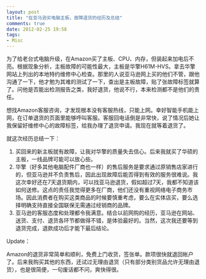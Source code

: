 ```yaml
---
layout: post
title: "在亚马逊买电脑主板，故障退货的经历及总结"
comments: true
date: 2012-02-25 19:58
tags:
- Misc
---
```

为了给老台式电脑升级，在Amazon买了主板、CPU、内存，但装起来加电后不亮。根据现象分析，主板故障的可能性最大，主板是华擎H61M-HVS。拿去华擎网站上列出的本地特约维修中心检查。那里的人说亚马逊网上买的他们不管，跟他沟通了一下，他才勉为其难的测试了一下，查出是主板故障，贴了张故障标签就算了。问他是否能出检测报告之类，我好退货，他说不行，本来检测都不是他们的责任。

想找Amazon客服咨询，才发现根本没有客服热线，只能上网。幸好智能手机能上网，在订单退货的页面里能够呼叫客服。客服回电话倒是非常快，说了情况后她让我保留好维修中心的故障标签，给我办理了退货申请。我现在就等着退货了。

就这次经历总结一下：

  1. 买回来的新主板就有故障，让我对华擎的质量失去信心。后来我就买了华硕的主板，一线品牌可能可以放心些。
  2. 华擎（好多其他电脑配件厂商也一样）的售后服务是要求通过原销售店家进行的，但亚马逊并不负责售后，因此出现故障后能否得到有效的服务很难说。我这次幸好还在7天退货期内，可以找亚马逊退货，假如超过7天，我都不知道该如何送修。这点的责任我觉得更多在厂商，他们还没有重视网络电子商务市场。因此消费者在购买这类商品的时候要慎重考虑，要么在实体店买，要么选择明确支持直接全国联保无需通过经销商的品牌。
  3. 亚马逊的客服态度和处理都令我满意。结合以前网购的经历，亚马逊在网站、送货、支付、退货各环节都做得不错，是体验最好的。当然，这次我还要等到退货完成，退款成功后才能下最后结论。
  
Update：

Amazon的退货非常简单和顺利，免费上门收货，签张单。款项很快就退回帐户了。后来我购买其他的东西，还试过无理由退货（只有部分类别货品允许无理由退货），也是很简便，一句废话都不问，爽快得很。
